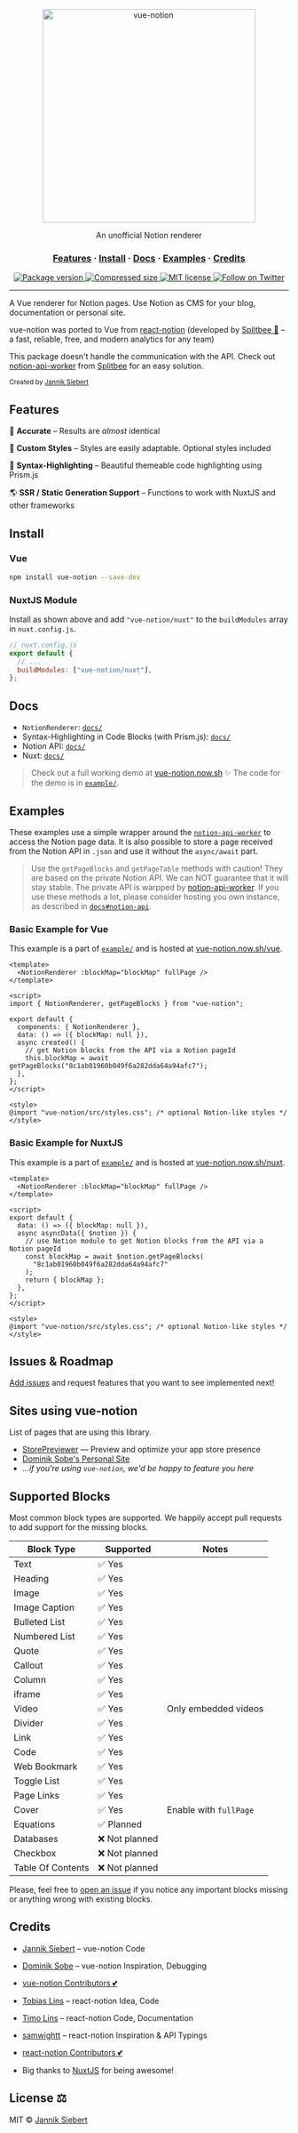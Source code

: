 <div align="center">
  <img src="https://github.com/janniks/vue-notion/raw/main/docs/img/vue-notion.png" alt="vue-notion" width="384px" />
  <p>An unofficial Notion renderer</p>
</div>

<h3 align="center">
  <a href="#features">Features</a>
  <span> · </span>
  <a href="#install">Install</a>
  <span> · </span>
  <a href="#docs">Docs</a>
  <span> · </span>
  <a href="#examples">Examples</a>
  <span> · </span>
  <a href="#credits">Credits</a>
</h3>

<p align="center">
  <a href="https://www.npmjs.org/package/vue-notion">
    <img src="https://img.shields.io/npm/v/vue-notion.svg" alt="Package version" />
  </a>
  <a href="https://www.npmjs.org/package/vue-notion">
    <img src="https://img.shields.io/bundlephobia/minzip/vue-notion" alt="Compressed size" />
  </a>
  <a href="https://github.com/janniks/vue-notion/blob/master/LICENSE">
    <img src="https://img.shields.io/badge/license-MIT-blue.svg" alt="MIT license" />
  </a>
  <a href="https://twitter.com/intent/follow?screen_name=jnnksbrt">
    <img src="https://img.shields.io/twitter/url?label=Follow&style=social&url=https%3A%2F%2Ftwitter.com%2Fjnnksbrt" alt="Follow on Twitter" />
  </a>
</p>

---

A Vue renderer for Notion pages.
Use Notion as CMS for your blog, documentation or personal site.

vue-notion was ported to Vue from [react-notion](https://github.com/splitbee/react-notion) (developed by [Splitbee 🐝](https://splitbee.io/) – a fast, reliable, free, and modern analytics for any team)

This package doesn't handle the communication with the API. Check out [notion-api-worker](https://github.com/splitbee/notion-api-worker) from [Splitbee](https://splitbee.io/) for an easy solution.

<sub>Created by <a href="https://twitter.com/jnnksbrt">Jannik Siebert</a></sub>

## Features

🎯 **Accurate** – Results are _almost_ identical

🎨 **Custom Styles** – Styles are easily adaptable. Optional styles included

🔮 **Syntax-Highlighting** – Beautiful themeable code highlighting using Prism.js

🌎 **SSR / Static Generation Support** – Functions to work with NuxtJS and other frameworks

## Install

### Vue

```bash
npm install vue-notion --save-dev
```

### NuxtJS Module

Install as shown above and add `"vue-notion/nuxt"` to the `buildModules` array in `nuxt.config.js`.

```js
// nuxt.config.js
export default {
  // ...
  buildModules: ["vue-notion/nuxt"],
};
```

## Docs

- `NotionRenderer`: [`docs/`](https://github.com/janniks/vue-notion/tree/main/docs#notionrenderer)
- Syntax-Highlighting in Code Blocks (with Prism.js): [`docs/`](https://github.com/janniks/vue-notion/tree/main/docs#syntax-highlighting)
- Notion API: [`docs/`](https://github.com/janniks/vue-notion/tree/main/docs#notion-api)
- Nuxt: [`docs/`](https://github.com/janniks/vue-notion/tree/main/docs#nuxtjs--server-side-rendering--static-site-generation)

> Check out a full working demo at [vue-notion.now.sh](https://vue-notion.now.sh/) ✨
> The code for the demo is in [`example/`](https://github.com/janniks/vue-notion/tree/main/example).

## Examples

These examples use a simple wrapper around the [`notion-api-worker`](https://github.com/splitbee/notion-api-worker) to access the Notion page data.
It is also possible to store a page received from the Notion API in `.json` and use it without the `async/await` part.

> Use the `getPageBlocks` and `getPageTable` methods with caution!
> They are based on the private Notion API.
> We can NOT guarantee that it will stay stable.
> The private API is warpped by [notion-api-worker](https://github.com/splitbee/notion-api-worker).
> If you use these methods a lot, please consider hosting you own instance, as described in [`docs#notion-api`](https://github.com/janniks/vue-notion/tree/main/docs#notion-api).

### Basic Example for Vue

This example is a part of [`example/`](https://github.com/janniks/vue-notion/tree/main/example) and is hosted at [vue-notion.now.sh/vue](https://vue-notion.now.sh/vue).

```vue
<template>
  <NotionRenderer :blockMap="blockMap" fullPage />
</template>

<script>
import { NotionRenderer, getPageBlocks } from "vue-notion";

export default {
  components: { NotionRenderer },
  data: () => ({ blockMap: null }),
  async created() {
    // get Notion blocks from the API via a Notion pageId
    this.blockMap = await getPageBlocks("8c1ab01960b049f6a282dda64a94afc7");
  },
};
</script>

<style>
@import "vue-notion/src/styles.css"; /* optional Notion-like styles */
</style>
```

### Basic Example for NuxtJS

This example is a part of [`example/`](https://github.com/janniks/vue-notion/tree/main/example) and is hosted at [vue-notion.now.sh/nuxt](https://vue-notion.now.sh/nuxt).

```vue
<template>
  <NotionRenderer :blockMap="blockMap" fullPage />
</template>

<script>
export default {
  data: () => ({ blockMap: null }),
  async asyncData({ $notion }) {
    // use Notion module to get Notion blocks from the API via a Notion pageId
    const blockMap = await $notion.getPageBlocks(
      "8c1ab01960b049f6a282dda64a94afc7"
    );
    return { blockMap };
  },
};
</script>

<style>
@import "vue-notion/src/styles.css"; /* optional Notion-like styles */
</style>
```

## Issues & Roadmap

[Add issues](https://github.com/janniks/vue-notion/issues/new) and request features that you want to see implemented next!

## Sites using vue-notion

List of pages that are using this library.

- [StorePreviewer](https://www.storepreviewer.com) — Preview and optimize your app store presence
- [Dominik Sobe's Personal Site](https://dominiksobe.com/)
- _...if you're using `vue-notion`, we'd be happy to feature you here_

## Supported Blocks

Most common block types are supported. We happily accept pull requests to add support for the missing blocks.

| Block Type        | Supported      | Notes                  |
| ----------------- | -------------- | ---------------------- |
| Text              | ✅ Yes         |                        |
| Heading           | ✅ Yes         |                        |
| Image             | ✅ Yes         |                        |
| Image Caption     | ✅ Yes         |                        |
| Bulleted List     | ✅ Yes         |                        |
| Numbered List     | ✅ Yes         |                        |
| Quote             | ✅ Yes         |                        |
| Callout           | ✅ Yes         |                        |
| Column            | ✅ Yes         |                        |
| iframe            | ✅ Yes         |                        |
| Video             | ✅ Yes         | Only embedded videos   |
| Divider           | ✅ Yes         |                        |
| Link              | ✅ Yes         |                        |
| Code              | ✅ Yes         |                        |
| Web Bookmark      | ✅ Yes         |                        |
| Toggle List       | ✅ Yes         |                        |
| Page Links        | ✅ Yes         |                        |
| Cover             | ✅ Yes         | Enable with `fullPage` |
| Equations         | ✅ Planned     |                        |
| Databases         | ❌ Not planned |                        |
| Checkbox          | ❌ Not planned |                        |
| Table Of Contents | ❌ Not planned |                        |

Please, feel free to [open an issue](https://github.com/janniks/vue-notion/issues/new) if you notice any important blocks missing or anything wrong with existing blocks.

## Credits

- [Jannik Siebert](https://twitter.com/jnnksbrt) – vue-notion Code
- [Dominik Sobe](https://twitter.com/sobedominik) – vue-notion Inspiration, Debugging
- [vue-notion Contributors 💕](https://github.com/janniks/vue-notion/graphs/contributors)
- [Tobias Lins](https://tobi.sh) – react-notion Idea, Code
- [Timo Lins](https://timo.sh) – react-notion Code, Documentation
- [samwightt](https://github.com/samwightt) – react-notion Inspiration & API Typings
- [react-notion Contributors 💕](https://github.com/splitbee/react-notion/graphs/contributors)

- Big thanks to [NuxtJS](https://nuxtjs.org) for being awesome!

## License ⚖️

MIT © [Jannik Siebert](https://twitter.com/jnnksbrt)
